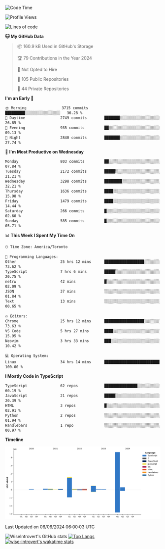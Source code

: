 <!--START_SECTION:waka-->
![Code Time](http://img.shields.io/badge/Code%20Time-1%2C676%20hrs%2020%20mins-blue)

![Profile Views](http://img.shields.io/badge/Profile%20Views-1-blue)

![Lines of code](https://img.shields.io/badge/From%20Hello%20World%20I%27ve%20Written-7.7%20million%20lines%20of%20code-blue)

**🐱 My GitHub Data** 

> 📦 160.9 kB Used in GitHub's Storage 
 > 
> 🏆 79 Contributions in the Year 2024
 > 
> 🚫 Not Opted to Hire
 > 
> 📜 105 Public Repositories 
 > 
> 🔑 44 Private Repositories 
 > 
**I'm an Early 🐤** 

```text
🌞 Morning                3715 commits        █████████░░░░░░░░░░░░░░░░   36.28 % 
🌆 Daytime                2749 commits        ███████░░░░░░░░░░░░░░░░░░   26.85 % 
🌃 Evening                935 commits         ██░░░░░░░░░░░░░░░░░░░░░░░   09.13 % 
🌙 Night                  2840 commits        ███████░░░░░░░░░░░░░░░░░░   27.74 % 
```
📅 **I'm Most Productive on Wednesday** 

```text
Monday                   803 commits         ██░░░░░░░░░░░░░░░░░░░░░░░   07.84 % 
Tuesday                  2172 commits        █████░░░░░░░░░░░░░░░░░░░░   21.21 % 
Wednesday                3298 commits        ████████░░░░░░░░░░░░░░░░░   32.21 % 
Thursday                 1636 commits        ████░░░░░░░░░░░░░░░░░░░░░   15.98 % 
Friday                   1479 commits        ████░░░░░░░░░░░░░░░░░░░░░   14.44 % 
Saturday                 266 commits         █░░░░░░░░░░░░░░░░░░░░░░░░   02.60 % 
Sunday                   585 commits         █░░░░░░░░░░░░░░░░░░░░░░░░   05.71 % 
```


📊 **This Week I Spent My Time On** 

```text
🕑︎ Time Zone: America/Toronto

💬 Programming Languages: 
Other                    25 hrs 12 mins      ██████████████████░░░░░░░   73.62 % 
TypeScript               7 hrs 6 mins        █████░░░░░░░░░░░░░░░░░░░░   20.75 % 
netrw                    42 mins             █░░░░░░░░░░░░░░░░░░░░░░░░   02.09 % 
JSON                     37 mins             ░░░░░░░░░░░░░░░░░░░░░░░░░   01.84 % 
Text                     13 mins             ░░░░░░░░░░░░░░░░░░░░░░░░░   00.65 % 

🔥 Editors: 
Chrome                   25 hrs 12 mins      ██████████████████░░░░░░░   73.63 % 
VS Code                  5 hrs 27 mins       ████░░░░░░░░░░░░░░░░░░░░░   15.95 % 
Neovim                   3 hrs 33 mins       ███░░░░░░░░░░░░░░░░░░░░░░   10.42 % 

💻 Operating System: 
Linux                    34 hrs 14 mins      █████████████████████████   100.00 % 
```

**I Mostly Code in TypeScript** 

```text
TypeScript               62 repos            ███████████████░░░░░░░░░░   60.19 % 
JavaScript               21 repos            █████░░░░░░░░░░░░░░░░░░░░   20.39 % 
HTML                     3 repos             █░░░░░░░░░░░░░░░░░░░░░░░░   02.91 % 
Python                   2 repos             ░░░░░░░░░░░░░░░░░░░░░░░░░   01.94 % 
Handlebars               1 repo              ░░░░░░░░░░░░░░░░░░░░░░░░░   00.97 % 
```



**Timeline**

![Lines of Code chart](https://raw.githubusercontent.com/wise-introvert/wise-introvert/master/assets/bar_graph.png)


 Last Updated on 06/06/2024 06:00:03 UTC
<!--END_SECTION:waka-->

![WiseIntrovert's GitHub stats](https://github-readme-stats.vercel.app/api?username=wise-introvert&count_private=true&show_icons=true)
[![Top Langs](https://github-readme-stats.vercel.app/api/top-langs/?username=wise-introvert&langs_count=10)](https://github.com/anuraghazra/github-readme-stats)
[![wise-introvert's wakatime stats](https://github-readme-stats.vercel.app/api/wakatime?username=wiseintrovert)](https://github.com/anuraghazra/github-readme-stats)
